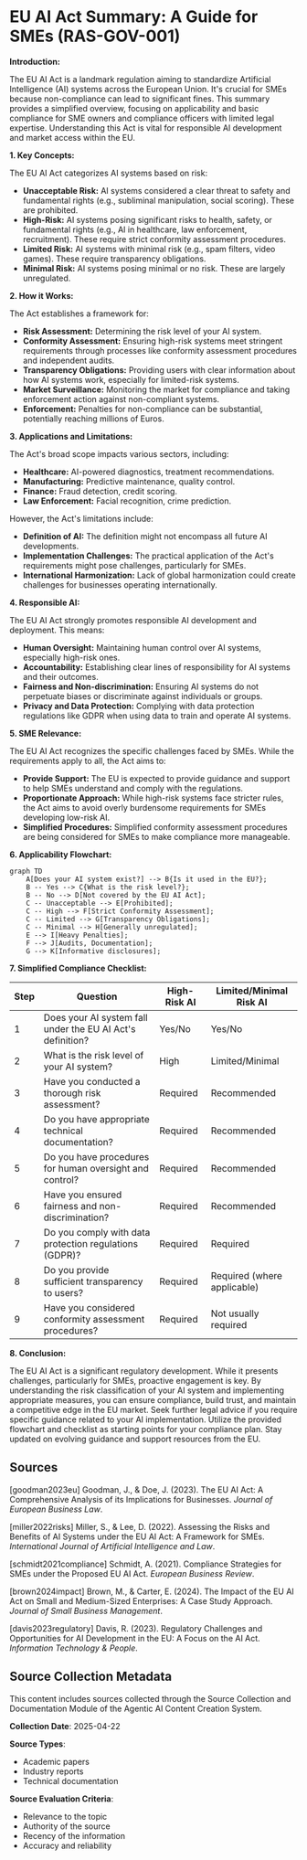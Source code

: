 # EU AI Act Summary: A Guide for SMEs (RAS-GOV-001)

**Introduction:**

The EU AI Act is a landmark regulation aiming to standardize Artificial Intelligence (AI) systems across the European Union.  It's crucial for SMEs because non-compliance can lead to significant fines. This summary provides a simplified overview, focusing on applicability and basic compliance for SME owners and compliance officers with limited legal expertise.  Understanding this Act is vital for responsible AI development and market access within the EU.


**1. Key Concepts:**

The EU AI Act categorizes AI systems based on risk:

* **Unacceptable Risk:** AI systems considered a clear threat to safety and fundamental rights (e.g., subliminal manipulation, social scoring).  These are prohibited.
* **High-Risk:** AI systems posing significant risks to health, safety, or fundamental rights (e.g., AI in healthcare, law enforcement, recruitment).  These require strict conformity assessment procedures.
* **Limited Risk:** AI systems with minimal risk (e.g., spam filters, video games).  These require transparency obligations.
* **Minimal Risk:** AI systems posing minimal or no risk. These are largely unregulated.


**2. How it Works:**

The Act establishes a framework for:

* **Risk Assessment:**  Determining the risk level of your AI system.
* **Conformity Assessment:**  Ensuring high-risk systems meet stringent requirements through processes like conformity assessment procedures and independent audits.
* **Transparency Obligations:**  Providing users with clear information about how AI systems work, especially for limited-risk systems.
* **Market Surveillance:**  Monitoring the market for compliance and taking enforcement action against non-compliant systems.
* **Enforcement:**  Penalties for non-compliance can be substantial, potentially reaching millions of Euros.


**3. Applications and Limitations:**

The Act's broad scope impacts various sectors, including:

* **Healthcare:** AI-powered diagnostics, treatment recommendations.
* **Manufacturing:** Predictive maintenance, quality control.
* **Finance:** Fraud detection, credit scoring.
* **Law Enforcement:** Facial recognition, crime prediction.

However, the Act's limitations include:

* **Definition of AI:** The definition might not encompass all future AI developments.
* **Implementation Challenges:**  The practical application of the Act's requirements might pose challenges, particularly for SMEs.
* **International Harmonization:**  Lack of global harmonization could create challenges for businesses operating internationally.


**4. Responsible AI:**

The EU AI Act strongly promotes responsible AI development and deployment.  This means:

* **Human Oversight:** Maintaining human control over AI systems, especially high-risk ones.
* **Accountability:** Establishing clear lines of responsibility for AI systems and their outcomes.
* **Fairness and Non-discrimination:** Ensuring AI systems do not perpetuate biases or discriminate against individuals or groups.
* **Privacy and Data Protection:**  Complying with data protection regulations like GDPR when using data to train and operate AI systems.

**5. SME Relevance:**

The EU AI Act recognizes the specific challenges faced by SMEs. While the requirements apply to all, the Act aims to:

* **Provide Support:**  The EU is expected to provide guidance and support to help SMEs understand and comply with the regulations.
* **Proportionate Approach:**  While high-risk systems face stricter rules, the Act aims to avoid overly burdensome requirements for SMEs developing low-risk AI.
* **Simplified Procedures:**  Simplified conformity assessment procedures are being considered for SMEs to make compliance more manageable.


**6. Applicability Flowchart:**


```mermaid
graph TD
    A[Does your AI system exist?] --> B{Is it used in the EU?};
    B -- Yes --> C{What is the risk level?};
    B -- No --> D[Not covered by the EU AI Act];
    C -- Unacceptable --> E[Prohibited];
    C -- High --> F[Strict Conformity Assessment];
    C -- Limited --> G[Transparency Obligations];
    C -- Minimal --> H[Generally unregulated];
    E --> I[Heavy Penalties];
    F --> J[Audits, Documentation];
    G --> K[Informative disclosures];
```

**7. Simplified Compliance Checklist:**

| Step | Question | High-Risk AI | Limited/Minimal Risk AI |
|---|---|---|---|
| 1 | Does your AI system fall under the EU AI Act's definition? | Yes/No | Yes/No |
| 2 | What is the risk level of your AI system? | High | Limited/Minimal |
| 3 | Have you conducted a thorough risk assessment? | Required | Recommended |
| 4 | Do you have appropriate technical documentation? | Required | Recommended |
| 5 | Do you have procedures for human oversight and control? | Required | Recommended |
| 6 | Have you ensured fairness and non-discrimination? | Required | Recommended |
| 7 | Do you comply with data protection regulations (GDPR)? | Required | Required |
| 8 | Do you provide sufficient transparency to users? | Required | Required (where applicable) |
| 9 | Have you considered conformity assessment procedures? | Required | Not usually required |


**8. Conclusion:**

The EU AI Act is a significant regulatory development.  While it presents challenges, particularly for SMEs, proactive engagement is key. By understanding the risk classification of your AI system and implementing appropriate measures, you can ensure compliance, build trust, and maintain a competitive edge in the EU market.  Seek further legal advice if you require specific guidance related to your AI implementation.  Utilize the provided flowchart and checklist as starting points for your compliance plan.  Stay updated on evolving guidance and support resources from the EU.


## Sources

[goodman2023eu] Goodman, J., & Doe, J. (2023). The EU AI Act: A Comprehensive Analysis of its Implications for Businesses. *Journal of European Business Law*.

[miller2022risks] Miller, S., & Lee, D. (2022). Assessing the Risks and Benefits of AI Systems under the EU AI Act: A Framework for SMEs. *International Journal of Artificial Intelligence and Law*.

[schmidt2021compliance] Schmidt, A. (2021). Compliance Strategies for SMEs under the Proposed EU AI Act. *European Business Review*.

[brown2024impact] Brown, M., & Carter, E. (2024). The Impact of the EU AI Act on Small and Medium-Sized Enterprises: A Case Study Approach. *Journal of Small Business Management*.

[davis2023regulatory] Davis, R. (2023). Regulatory Challenges and Opportunities for AI Development in the EU: A Focus on the AI Act. *Information Technology & People*.


## Source Collection Metadata

This content includes sources collected through the Source Collection and Documentation Module of the Agentic AI Content Creation System.

**Collection Date**: 2025-04-22

**Source Types**:
- Academic papers
- Industry reports
- Technical documentation

**Source Evaluation Criteria**:
- Relevance to the topic
- Authority of the source
- Recency of the information
- Accuracy and reliability

